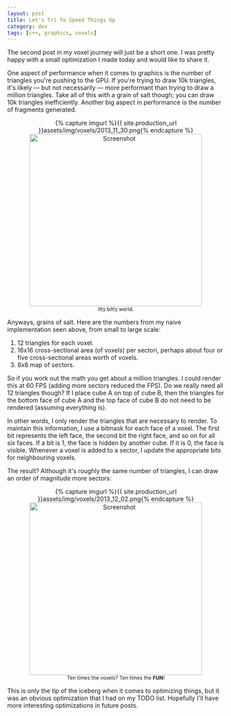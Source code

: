 ```yaml
---
layout: post
title: Let's Tri To Speed Things Up
category: dev
tags: [c++, graphics, voxels]
---
```

The second post in my voxel journey will just be a short one. I was pretty happy
with a small optimization I made today and would like to share it.

<!-- more -->

One aspect of performance when it comes to graphics is the number of triangles
you're pushing to the GPU. If you're trying to draw 10k triangles, it's likely
&mdash; but not necessarily &mdash; more performant than trying to draw a
million triangles. Take all of this with a grain of salt though; you can draw
10k triangles inefficiently. Another big aspect in performance is the number of
fragments generated.

<p style="text-align: center;">
	{% capture imgurl %}{{ site.production_url }}assets/img/voxels/2013_11_30.png{% endcapture %}
	<a href="{{ imgurl }}">
		<img src="{{ imgurl }}" alt="Screenshot" width="400"/>
	</a>
	<br/>
	<small>Itty bitty world.</small>
</p>

Anyways, grains of salt. Here are the numbers from my naive implementation seen
above, from small to large scale:

  1. 12 triangles for each voxel.
  2. 16x16 cross-sectional area (of voxels) per sectori, perhaps about four or
	 five cross-sectional areas worth of voxels.
  3. 8x8 map of sectors.

So if you work out the math you get about a million triangles. I could render
this at 60 FPS (adding more sectors reduced the FPS). Do we really need all 12
triangles though? If I place cube A on top of cube B, then the triangles for the
bottom face of cube A and the top face of cube B do not need to be rendered
(assuming everything is).

In other words, I only render the triangles that are necessary to render. To
maintain this information, I use a bitmask for each face of a voxel. The first
bit represents the left face, the second bit the right face, and so on for all
six faces. If a bit is 1, the face is hidden by another cube. If it is 0, the
face is visible. Whenever a voxel is added to a sector, I update the appropriate
bits for neighbouring voxels.

The result? Although it's roughly the same number of triangles, I can draw an
order of magnitude more sectors:

<p style="text-align: center;">
	{% capture imgurl %}{{ site.production_url }}assets/img/voxels/2013_12_02.png{% endcapture %}
	<a href="{{ imgurl }}">
		<img src="{{ imgurl }}" alt="Screenshot" width="400"/>
	</a>
	<br/>
	<small>Ten times the voxels? Ten times the <strong>FUN</strong>!</small>
</p>

This is only the tip of the iceberg when it comes to optimizing things, but it
was an obvious optimization that I had on my TODO list. Hopefully I'll have more
interesting optimizations in future posts.
